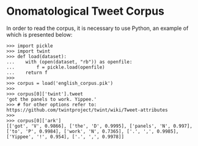 # Onomatological Tweet Corpus

In order to read the corpus, it is necessary to use Python, an example of which is presented below:

```
>>> import pickle
>>> import twint
>>> def load(dataset):
...    with (open(dataset, "rb")) as openfile:
...        f = pickle.load(openfile)
...    return f
>>>
>>> corpus = load('english_corpus.pik')
>>> 
>>> corpus[0]['twint'].tweet
'got the panels to work. Yippee.'
>>> # for other options refer to: https://github.com/twintproject/twint/wiki/Tweet-attributes
>>>
>>> corpus[0]['ark']
[['got', 'V', 0.9866], ['the', 'D', 0.9995], ['panels', 'N', 0.997], ['to', 'P', 0.9984], ['work', 'N', 0.7365], ['.', ',', 0.9985], ['Yippee', '!', 0.954], ['.', ',', 0.9978]]
```

